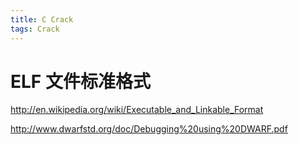 ```yaml
---
title: C Crack
tags: Crack
---
```


# ELF 文件标准格式

http://en.wikipedia.org/wiki/Executable_and_Linkable_Format

http://www.dwarfstd.org/doc/Debugging%20using%20DWARF.pdf
